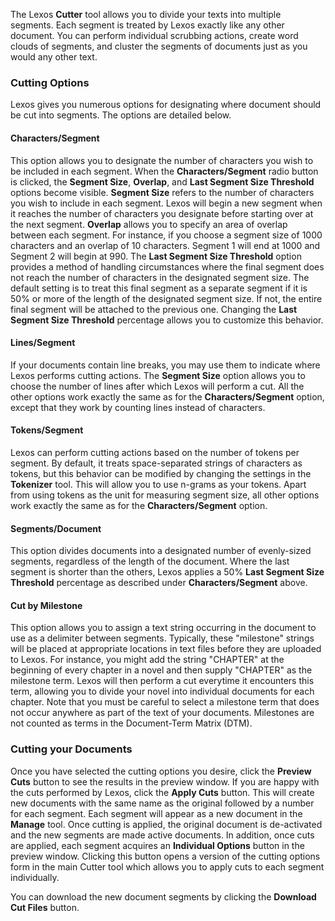 The Lexos **Cutter** tool allows you to divide your texts into multiple segments. Each segment is treated by Lexos exactly like any other document. You can perform individual scrubbing actions, create word clouds of segments, and cluster the segments of documents just as you would any other text.

### Cutting Options
Lexos gives you numerous options for designating where document should be cut into segments. The options are detailed below.

#### Characters/Segment
This option allows you to designate the number of characters you wish to be included in each segment. When the **Characters/Segment** radio button is clicked, the **Segment Size**, **Overlap**, and **Last Segment Size Threshold** options become visible. **Segment Size** refers to the number of characters you wish to include in each segment. Lexos will begin a new segment when it reaches the number of characters you designate before starting over at the next segment. **Overlap** allows you to specify an area of overlap between each segment. For instance, if you choose a segment size of 1000 characters and an overlap of 10 characters. Segment 1 will end at 1000 and Segment 2 will begin at 990. The **Last Segment Size Threshold** option provides a method of handling circumstances where the final segment does not reach the number of characters in the designated segment size. The default setting is to treat this final segment as a separate segment if it is 50% or more of the length of the designated segment size. If not, the entire final segment will be attached to the previous one. Changing the **Last Segment Size Threshold** percentage allows you to customize this behavior.

#### Lines/Segment
If your documents contain line breaks, you may use them to indicate where Lexos performs cutting actions. The **Segment Size** option allows you to choose the number of lines after which Lexos will perform a cut. All the other options work exactly the same as for the **Characters/Segment** option, except that they work by counting lines instead of characters.

#### Tokens/Segment
Lexos can perform cutting actions based on the number of tokens per segment. By default, it treats space-separated strings of characters as tokens, but this behavior can be modified by changing the settings in the **Tokenizer** tool. This will allow you to use n-grams as your tokens. Apart from using tokens as the unit for measuring segment size, all other options work exactly the same as for the **Characters/Segment** option.

#### Segments/Document
This option divides documents into a designated number of evenly-sized segments, regardless of the length of the document. Where the last segment is shorter than the others, Lexos applies a 50% **Last Segment Size Threshold** percentage as described under **Characters/Segment** above.

#### Cut by Milestone
This option allows you to assign a text string occurring in the document to use as a delimiter between segments. Typically, these "milestone" strings will be placed at appropriate locations in text files before they are uploaded to Lexos. For instance, you might add the string "CHAPTER" at the beginning of every chapter in a novel and then supply "CHAPTER" as the milestone term. Lexos will then perform a cut everytime it encounters this term, allowing you to divide your novel into individual documents for each chapter. Note that you must be careful to select a milestone term that does not occur anywhere as part of the text of your documents. Milestones are not counted as terms in the Document-Term Matrix (DTM).

### Cutting your Documents
Once you have selected the cutting options you desire, click the **Preview Cuts** button to see the results in the preview window. If you are happy with the cuts performed by Lexos, click the **Apply Cuts** button. This will create new documents with the same name as the original followed by a number for each segment. Each segment will appear as a new document in the **Manage** tool. Once cutting is applied, the original document is de-activated and the new segments are made active documents. In addition, once cuts are applied, each segment acquires an **Individual Options** button in the preview window. Clicking this button opens a version of the cutting options form in the main Cutter tool which allows you to apply cuts to each segment individually.

You can download the new document segments by clicking the **Download Cut Files** button.